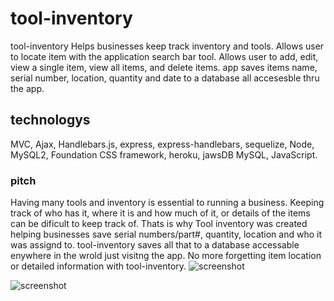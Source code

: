 # tool-inventory
tool-inventory Helps businesses keep track inventory and tools. Allows user to locate item with the application search bar tool. Allows user to add, edit, view a single item, view all items, and delete items. app saves items name, serial number, location, quantity and date to a database all accesesble thru the app.

## technologys
MVC, Ajax, Handlebars.js, express, express-handlebars, sequelize, Node, MySQL2, Foundation CSS framework, heroku, jawsDB MySQL, JavaScript.

### pitch 
Having many tools and inventory is essential to running a business. Keeping track of who has it, where it is and how much of it, or details of the items can be dificult to keep track of. Thats is why Tool inventory was created helping businesses save serial numbers/part#, quantity, location and who it was assignd to.  tool-inventory saves all that to a database accessable enywhere in the wrold just visitng the app. No more forgetting item location or detailed information with tool-inventory.
![screenshot](./asset/images/home1.png)

![screenshot](./asset/images/all.png)
